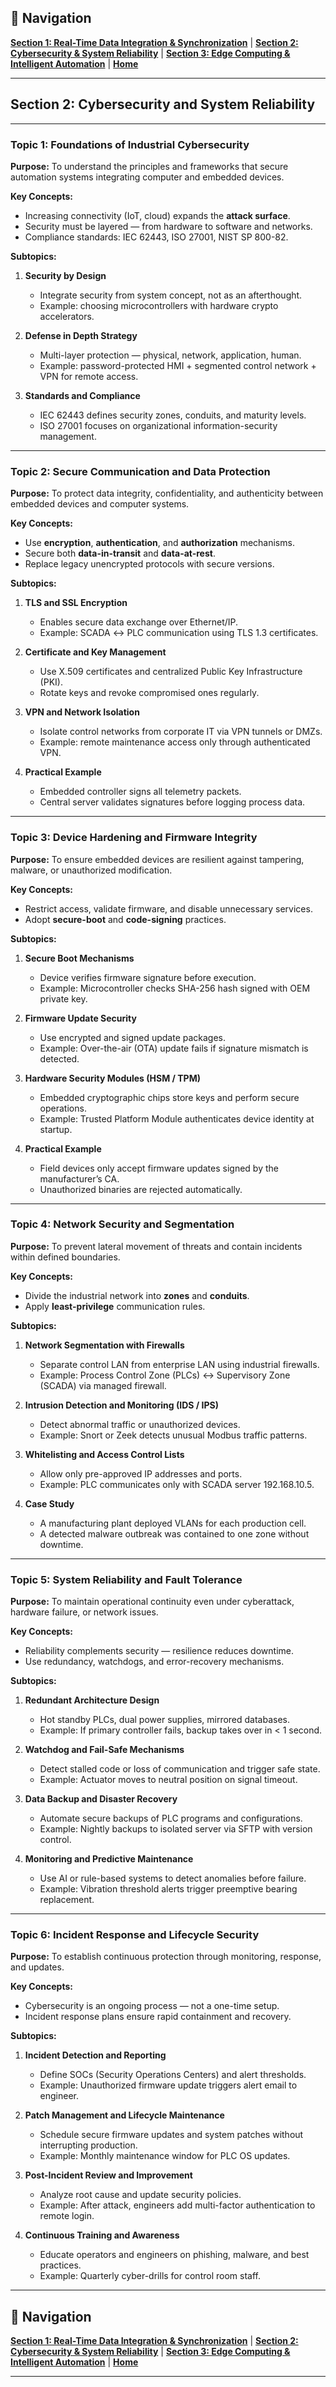 ## 📍 Navigation

**[Section 1: Real-Time Data Integration & Synchronization](./section1.md)** | **[Section 2: Cybersecurity & System Reliability](./section2.md)** | **[Section 3: Edge Computing & Intelligent Automation](./section3.md)** | **[Home](./README.md)**

---

## **Section 2: Cybersecurity and System Reliability**

---

### **Topic 1: Foundations of Industrial Cybersecurity**

**Purpose:**
To understand the principles and frameworks that secure automation systems integrating computer and embedded devices.

**Key Concepts:**

* Increasing connectivity (IoT, cloud) expands the **attack surface**.
* Security must be layered — from hardware to software and networks.
* Compliance standards: IEC 62443, ISO 27001, NIST SP 800-82.

**Subtopics:**

1. **Security by Design**

   * Integrate security from system concept, not as an afterthought.
   * Example: choosing microcontrollers with hardware crypto accelerators.

2. **Defense in Depth Strategy**

   * Multi-layer protection — physical, network, application, human.
   * Example: password-protected HMI + segmented control network + VPN for remote access.

3. **Standards and Compliance**

   * IEC 62443 defines security zones, conduits, and maturity levels.
   * ISO 27001 focuses on organizational information-security management.

---

### **Topic 2: Secure Communication and Data Protection**

**Purpose:**
To protect data integrity, confidentiality, and authenticity between embedded devices and computer systems.

**Key Concepts:**

* Use **encryption**, **authentication**, and **authorization** mechanisms.
* Secure both **data-in-transit** and **data-at-rest**.
* Replace legacy unencrypted protocols with secure versions.

**Subtopics:**

1. **TLS and SSL Encryption**

   * Enables secure data exchange over Ethernet/IP.
   * Example: SCADA ↔ PLC communication using TLS 1.3 certificates.

2. **Certificate and Key Management**

   * Use X.509 certificates and centralized Public Key Infrastructure (PKI).
   * Rotate keys and revoke compromised ones regularly.

3. **VPN and Network Isolation**

   * Isolate control networks from corporate IT via VPN tunnels or DMZs.
   * Example: remote maintenance access only through authenticated VPN.

4. **Practical Example**

   * Embedded controller signs all telemetry packets.
   * Central server validates signatures before logging process data.

---

### **Topic 3: Device Hardening and Firmware Integrity**

**Purpose:**
To ensure embedded devices are resilient against tampering, malware, or unauthorized modification.

**Key Concepts:**

* Restrict access, validate firmware, and disable unnecessary services.
* Adopt **secure-boot** and **code-signing** practices.

**Subtopics:**

1. **Secure Boot Mechanisms**

   * Device verifies firmware signature before execution.
   * Example: Microcontroller checks SHA-256 hash signed with OEM private key.

2. **Firmware Update Security**

   * Use encrypted and signed update packages.
   * Example: Over-the-air (OTA) update fails if signature mismatch is detected.

3. **Hardware Security Modules (HSM / TPM)**

   * Embedded cryptographic chips store keys and perform secure operations.
   * Example: Trusted Platform Module authenticates device identity at startup.

4. **Practical Example**

   * Field devices only accept firmware updates signed by the manufacturer’s CA.
   * Unauthorized binaries are rejected automatically.

---

### **Topic 4: Network Security and Segmentation**

**Purpose:**
To prevent lateral movement of threats and contain incidents within defined boundaries.

**Key Concepts:**

* Divide the industrial network into **zones** and **conduits**.
* Apply **least-privilege** communication rules.

**Subtopics:**

1. **Network Segmentation with Firewalls**

   * Separate control LAN from enterprise LAN using industrial firewalls.
   * Example: Process Control Zone (PLCs) ↔ Supervisory Zone (SCADA) via managed firewall.

2. **Intrusion Detection and Monitoring (IDS / IPS)**

   * Detect abnormal traffic or unauthorized devices.
   * Example: Snort or Zeek detects unusual Modbus traffic patterns.

3. **Whitelisting and Access Control Lists**

   * Allow only pre-approved IP addresses and ports.
   * Example: PLC communicates only with SCADA server 192.168.10.5.

4. **Case Study**

   * A manufacturing plant deployed VLANs for each production cell.
   * A detected malware outbreak was contained to one zone without downtime.

---

### **Topic 5: System Reliability and Fault Tolerance**

**Purpose:**
To maintain operational continuity even under cyberattack, hardware failure, or network issues.

**Key Concepts:**

* Reliability complements security — resilience reduces downtime.
* Use redundancy, watchdogs, and error-recovery mechanisms.

**Subtopics:**

1. **Redundant Architecture Design**

   * Hot standby PLCs, dual power supplies, mirrored databases.
   * Example: If primary controller fails, backup takes over in < 1 second.

2. **Watchdog and Fail-Safe Mechanisms**

   * Detect stalled code or loss of communication and trigger safe state.
   * Example: Actuator moves to neutral position on signal timeout.

3. **Data Backup and Disaster Recovery**

   * Automate secure backups of PLC programs and configurations.
   * Example: Nightly backups to isolated server via SFTP with version control.

4. **Monitoring and Predictive Maintenance**

   * Use AI or rule-based systems to detect anomalies before failure.
   * Example: Vibration threshold alerts trigger preemptive bearing replacement.

---

### **Topic 6: Incident Response and Lifecycle Security**

**Purpose:**
To establish continuous protection through monitoring, response, and updates.

**Key Concepts:**

* Cybersecurity is an ongoing process — not a one-time setup.
* Incident response plans ensure rapid containment and recovery.

**Subtopics:**

1. **Incident Detection and Reporting**

   * Define SOCs (Security Operations Centers) and alert thresholds.
   * Example: Unauthorized firmware update triggers alert email to engineer.

2. **Patch Management and Lifecycle Maintenance**

   * Schedule secure firmware updates and system patches without interrupting production.
   * Example: Monthly maintenance window for PLC OS updates.

3. **Post-Incident Review and Improvement**

   * Analyze root cause and update security policies.
   * Example: After attack, engineers add multi-factor authentication to remote login.

4. **Continuous Training and Awareness**

   * Educate operators and engineers on phishing, malware, and best practices.
   * Example: Quarterly cyber-drills for control room staff.

---

## 📍 Navigation

**[Section 1: Real-Time Data Integration & Synchronization](./section1.md)** | **[Section 2: Cybersecurity & System Reliability](./section2.md)** | **[Section 3: Edge Computing & Intelligent Automation](./section3.md)** | **[Home](./README.md)**

---
